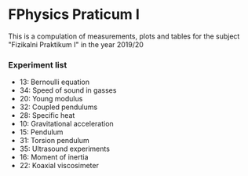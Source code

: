 # FPhysics Praticum I
This is a compulation of measurements, plots and tables for the subject "Fizikalni Praktikum I" in the year 2019/20

### Experiment list
* 13: Bernoulli equation
* 34: Speed of sound in gasses
* 20: Young modulus
* 32: Coupled pendulums
* 28: Specific heat
* 10: Gravitational acceleration
* 15: Pendulum
* 31: Torsion pendulum
* 35: Ultrasound experiments
* 16: Moment of inertia
* 22: Koaxial viscosimeter
